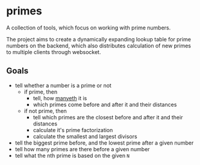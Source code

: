 # primes

A collection of tools, which focus on working with prime numbers.

The project aims to create a dynamically expanding lookup table for prime numbers on the backend, which also distributes calculation of new primes to multiple clients through websocket.

## Goals

* tell whether a number is a prime or not
  * if prime, then
    * tell, how [manyeth](https://english.stackexchange.com/questions/21876/how-to-ask-a-question-to-get-an-ordinal-number-answer) it is
    * which primes come before and after it and their distances
  * if not prime, then
    * tell which primes are the closest before and after it and their distances
    * calculate it's prime factorization
    * calculate the smallest and largest divisors
* tell the biggest prime before, and the lowest prime after a given number
* tell how many primes are there before a given number
* tell what the nth prime is based on the given `N`
